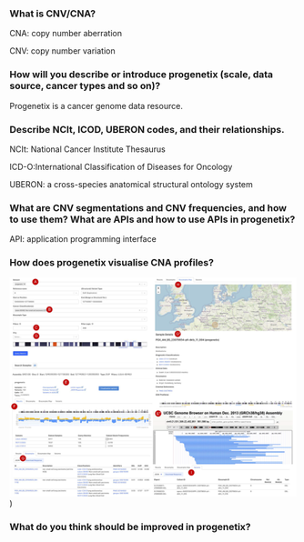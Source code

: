 ### What is CNV/CNA?
CNA: copy number aberration

CNV: copy number variation 

### How will you describe or introduce progenetix (scale, data source, cancer types and so on)?
Progenetix is a cancer genome data resource.

### Describe NCIt, ICOD, UBERON codes, and their relationships.
NCIt: National Cancer Institute Thesaurus

ICD-O:International Classification of Diseases for Oncology

UBERON: a cross-species anatomical structural ontology system

### What are CNV segmentations and CNV frequencies, and how to use them? What are APIs and how to use APIs in progenetix?
API: application programming interface

### How does progenetix visualise CNA profiles?
![/Screen Shot 2022-09-21 at 15.13.55.png](Screen%20Shot%202022-09-21%20at%2015.13.55.png?raw=true))

### What do you think should be improved in progenetix?

